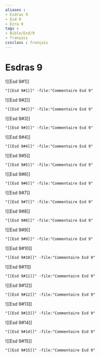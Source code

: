 ```yaml
---
aliases : 
- Esdras 9
- Esd 9
- Ezra 9
tags : 
- Bible/Esd/9
- français
cssclass : français
---
```


# Esdras 9

![[Esd 9#1]]

```query
"[[Esd 9#1]]" -file:"Commentaire Esd 9"
```

![[Esd 9#2]]

```query
"[[Esd 9#2]]" -file:"Commentaire Esd 9"
```

![[Esd 9#3]]

```query
"[[Esd 9#3]]" -file:"Commentaire Esd 9"
```

![[Esd 9#4]]

```query
"[[Esd 9#4]]" -file:"Commentaire Esd 9"
```

![[Esd 9#5]]

```query
"[[Esd 9#5]]" -file:"Commentaire Esd 9"
```

![[Esd 9#6]]

```query
"[[Esd 9#6]]" -file:"Commentaire Esd 9"
```

![[Esd 9#7]]

```query
"[[Esd 9#7]]" -file:"Commentaire Esd 9"
```

![[Esd 9#8]]

```query
"[[Esd 9#8]]" -file:"Commentaire Esd 9"
```

![[Esd 9#9]]

```query
"[[Esd 9#9]]" -file:"Commentaire Esd 9"
```

![[Esd 9#10]]

```query
"[[Esd 9#10]]" -file:"Commentaire Esd 9"
```

![[Esd 9#11]]

```query
"[[Esd 9#11]]" -file:"Commentaire Esd 9"
```

![[Esd 9#12]]

```query
"[[Esd 9#12]]" -file:"Commentaire Esd 9"
```

![[Esd 9#13]]

```query
"[[Esd 9#13]]" -file:"Commentaire Esd 9"
```

![[Esd 9#14]]

```query
"[[Esd 9#14]]" -file:"Commentaire Esd 9"
```

![[Esd 9#15]]

```query
"[[Esd 9#15]]" -file:"Commentaire Esd 9"
```

